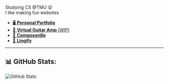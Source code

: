 Studying CS @TMU 😛 <br> 
I like making fun websites
- [🖥️ **Personal Portfolio**](https://mattp532.github.io/portfolio-2/)
- [🎸 **Virtual Guitar Amp** (WIP)](https://mattp532.github.io/virtual-guitar-amp)
- [🎵 **Composerdle**](https://github.com/mattp532/Composerdle)
- [💬 **Lingify**](https://mattp532.github.io/Lingify/)

---

## 📊 GitHub Stats:

![GitHub Stats](https://github-readme-stats.vercel.app/api?username=mattp532&show_icons=true&theme=transparent)

<!--
**mattp532/mattp532** is a ✨ _special_ ✨ repository because its `README.md` (this file) appears on your GitHub profile.

Here are some ideas to get you started:

- 🔭 I’m currently working on ...
- 🌱 I’m currently learning ...
- 👯 I’m looking to collaborate on ...
- 🤔 I’m looking for help with ...
- 💬 Ask me about ...
- 📫 How to reach me: ...
- 😄 Pronouns: ...
- ⚡ Fun fact: ...
-->
